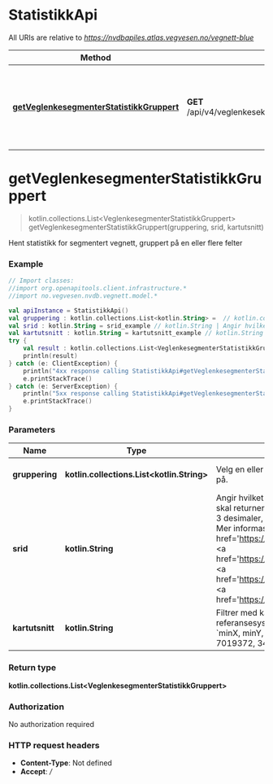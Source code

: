 # StatistikkApi

All URIs are relative to *https://nvdbapiles.atlas.vegvesen.no/vegnett-blue*

| Method                                                                                                | HTTP request                                                     | Description                                                               |
| ----------------------------------------------------------------------------------------------------- | ---------------------------------------------------------------- | ------------------------------------------------------------------------- |
| [**getVeglenkesegmenterStatistikkGruppert**](StatistikkApi.md#getVeglenkesegmenterStatistikkGruppert) | **GET** /api/v4/veglenkesekvenser/segmentert/statistikk/gruppert | Hent statistikk for segmentert vegnett, gruppert på en eller flere felter |

<a id="getVeglenkesegmenterStatistikkGruppert"></a>

# **getVeglenkesegmenterStatistikkGruppert**

> kotlin.collections.List&lt;VeglenkesegmenterStatistikkGruppert&gt; getVeglenkesegmenterStatistikkGruppert(gruppering, srid, kartutsnitt)

Hent statistikk for segmentert vegnett, gruppert på en eller flere felter

### Example

```kotlin
// Import classes:
//import org.openapitools.client.infrastructure.*
//import no.vegvesen.nvdb.vegnett.model.*

val apiInstance = StatistikkApi()
val gruppering : kotlin.collections.List<kotlin.String> =  // kotlin.collections.List<kotlin.String> | Velg en eller flere felter som statistikken skal grupperes på.
val srid : kotlin.String = srid_example // kotlin.String | Angir hvilket geografisk referansesystem geometrien skal returneres i. Utdata i UTM-formater begrenses til 3 desimaler, 4326/WGS84 begrenses til 8 desimaler. Mer informasjon: <a href='https://epsg.io/5972'>EPSG:5972</a> <a href='https://epsg.io/5973'>EPSG:5973</a> <a href='https://epsg.io/5975'>EPSG:5975</a> <a href='https://epsg.io/4326'>EPSG:4326</a>.
val kartutsnitt : kotlin.String = kartutsnitt_example // kotlin.String | Filtrer med kartutsnitt i det gjeldende geografiske referansesystemet (`srid`-paramteret). Formatet er `minX, minY, maxX, maxY`.  Eksempel: `265273, 7019372, 346553, 7061071`
try {
    val result : kotlin.collections.List<VeglenkesegmenterStatistikkGruppert> = apiInstance.getVeglenkesegmenterStatistikkGruppert(gruppering, srid, kartutsnitt)
    println(result)
} catch (e: ClientException) {
    println("4xx response calling StatistikkApi#getVeglenkesegmenterStatistikkGruppert")
    e.printStackTrace()
} catch (e: ServerException) {
    println("5xx response calling StatistikkApi#getVeglenkesegmenterStatistikkGruppert")
    e.printStackTrace()
}
```

### Parameters

| Name            | Type                                             | Description                                                                                                                                                                                                                                                                                                                                                                                                                                                             | Notes                                                                 |
| --------------- | ------------------------------------------------ | ----------------------------------------------------------------------------------------------------------------------------------------------------------------------------------------------------------------------------------------------------------------------------------------------------------------------------------------------------------------------------------------------------------------------------------------------------------------------- | --------------------------------------------------------------------- |
| **gruppering**  | **kotlin.collections.List&lt;kotlin.String&gt;** | Velg en eller flere felter som statistikken skal grupperes på.                                                                                                                                                                                                                                                                                                                                                                                                          | [enum: fylke, vegkategori]                                            |
| **srid**        | **kotlin.String**                                | Angir hvilket geografisk referansesystem geometrien skal returneres i. Utdata i UTM-formater begrenses til 3 desimaler, 4326/WGS84 begrenses til 8 desimaler. Mer informasjon: &lt;a href&#x3D;&#39;https://epsg.io/5972&#39;&gt;EPSG:5972&lt;/a&gt; &lt;a href&#x3D;&#39;https://epsg.io/5973&#39;&gt;EPSG:5973&lt;/a&gt; &lt;a href&#x3D;&#39;https://epsg.io/5975&#39;&gt;EPSG:5975&lt;/a&gt; &lt;a href&#x3D;&#39;https://epsg.io/4326&#39;&gt;EPSG:4326&lt;/a&gt;. | [optional] [enum: 5972, 5973, 5975, 4326, UTM32, UTM33, UTM35, WGS84] |
| **kartutsnitt** | **kotlin.String**                                | Filtrer med kartutsnitt i det gjeldende geografiske referansesystemet (&#x60;srid&#x60;-paramteret). Formatet er &#x60;minX, minY, maxX, maxY&#x60;. Eksempel: &#x60;265273, 7019372, 346553, 7061071&#x60;                                                                                                                                                                                                                                                             | [optional]                                                            |

### Return type

**kotlin.collections.List&lt;VeglenkesegmenterStatistikkGruppert&gt;**

### Authorization

No authorization required

### HTTP request headers

- **Content-Type**: Not defined
- **Accept**: _/_
